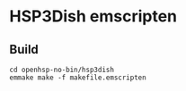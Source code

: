 HSP3Dish emscripten
===================

Build
-----

    cd openhsp-no-bin/hsp3dish
    emmake make -f makefile.emscripten
